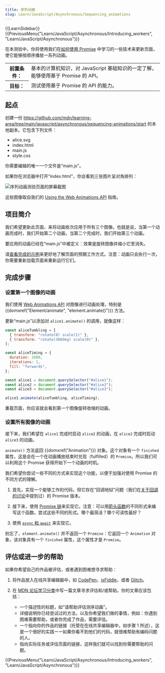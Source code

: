 ```yaml
---
title: 序列动画
slug: Learn/JavaScript/Asynchronous/Sequencing_animations
---
```


{{LearnSidebar}}{{PreviousMenu("Learn/JavaScript/Asynchronous/Introducing_workers", "Learn/JavaScript/Asynchronous")}}

在本测验中，你将使用我们在[如何使用 Promise](/zh-CN/docs/Learn/JavaScript/Asynchronous/Promises) 中学习的一些技术来更新页面，使它能够按顺序播放一系列动画。

<table>
  <tbody>
    <tr>
      <th scope="row">前置条件：</th>
      <td>
        基本的计算机知识，对 JavaScript 基础知识的一定了解，能够使用基于 Promise 的 API。
      </td>
    </tr>
    <tr>
      <th scope="row">目标：</th>
      <td>测试使用基于 Promise 的 API 的能力。</td>
    </tr>
  </tbody>
</table>

## 起点

创建一份 <https://github.com/mdn/learning-area/tree/main/javascript/asynchronous/sequencing-animations/start> 的本地副本。它包含下列文件：

- alice.svg
- index.html
- main.js
- style.css

你需要编辑的唯一一个文件是“main.js”。

如果你在浏览器中打开“index.html”，你会看到三张图片呈对角排列：

![序列动画测验页面的屏幕截图](./sequencing-animations.png)

这些图像取自我们的 [Using the Web Animations API](/zh-CN/docs/Web/API/Web_Animations_API/Using_the_Web_Animations_API) 指南。

## 项目简介

我们希望更新此页面，来将动画依次应用于所有三个图像。也就是说，当第一个动画完成时，我们开始第二个动画，当第二个完成时，我们开始第三个动画。

要应用的动画已经在“main.js”中被定义：效果是旋转图像并缩小它至消失。

请[查看完成的示例](https://mdn.github.io/learning-area/javascript/asynchronous/sequencing-animations/finished/)来更好地了解页面的预期工作方式。注意：动画只会执行一次，你需要重新加载页面来重新运行它们。

## 完成步骤

### 设置第一个图像的动画

我们使用 [Web Animations API](/zh-CN/docs/Web/API/Web_Animations_API) 对图像进行动画处理，特别是 {{domxref("Element/animate", "element.animate()")}} 方法。

更新“main.js”以添加对 `alice1.animate()` 的调用，就像这样：

```js
const aliceTumbling = [
  { transform: "rotate(0) scale(1)" },
  { transform: "rotate(360deg) scale(0)" },
];

const aliceTiming = {
  duration: 2000,
  iterations: 1,
  fill: "forwards",
};

const alice1 = document.querySelector("#alice1");
const alice2 = document.querySelector("#alice2");
const alice3 = document.querySelector("#alice3");

alice1.animate(aliceTumbling, aliceTiming);
```

重载页面，你应该就会看到第一个图像旋转收缩的动画。

### 设置所有图像的动画

接下来，我们希望在 `alice1` 完成时启动 `alice2` 的动画，在 `alice2` 完成时启动 `alice3` 的动画。

`animate()` 方法返回 {{domxref("Animation")}} 对象。这个对象有一个 `finished` 属性，这是会在一个在动画播放结束时兑现（fulfilled）的 `Promise`。所以我们可以利用这个 Promise 获得开始下一个动画的时机。

我们希望你尝试一些不同的方式来实现这个功能，以便于加强对使用 Promise 的不同方式的理解。

1. 首先，实现一个能够工作的代码，但它存在“回调地狱”问题（我们在[关于回调的讨论](/zh-CN/docs/Learn/JavaScript/Asynchronous/Introducing#回调)中提到过）的 Promise 版本。

2. 接下来，使用 [Promise 链](/zh-CN/docs/Learn/JavaScript/Asynchronous/Promises#链式使用_promise)来实现它。注意：可以用[箭头函数](/zh-CN/docs/Learn/JavaScript/Building_blocks/Functions#箭头函数)的不同形式来编写这个函数。尝试这些不同的形式。哪个最简洁？哪个可读性最好？

3. 使用 [`async` 和 `await`](/zh-CN/docs/Learn/JavaScript/Asynchronous/Promises#async_和_await) 来实现它。

别忘了，`element.animate()` 并不返回一个 `Promise`：它返回一个 `Animation` 对象，该对象具有一个 `finished` 属性，这个属性才是 `Promise`。

## 评估或进一步的帮助

如果你希望自己的作品被评估，或者遇到困难想寻求帮助：

1. 将作品放入在线共享编辑器中，如 [CodePen](https://codepen.io/)，[jsFiddle](https://jsfiddle.net/)，或者 [Glitch](https://glitch.com/)。
2. 在 [MDN 论坛学习分类](https://discourse.mozilla.org/c/mdn/learn/250)中写一篇文章寻求评估和/或帮助。你的文章应该包括：

   - 一个描述性的标题，如“请帮助评估测序动画”。
   - 详细说明你已经尝试过的方法，以及你希望我们做的事情，例如：你遇到困难需要帮助，或者你完成了作品，需要评估。
   - 一个指向你的作品的链接（托管在在线共享编辑器中，如步骤 1 所述），这是一个很好的实践ーー如果你看不到他们的代码，就很难帮助有编码问题的人。
   - 指向实际任务或评估页面的链接，这样我们就可以找到你需要帮助的问题。

{{PreviousMenu("Learn/JavaScript/Asynchronous/Introducing_workers", "Learn/JavaScript/Asynchronous")}}
